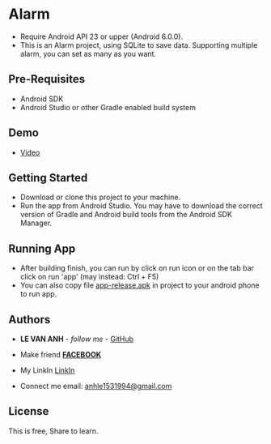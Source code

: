 # Alarm

 * Require Android API 23 or upper (Android 6.0.0).
 * This is an Alarm project, using SQLite to save data. Supporting multiple alarm, you can set as many as you want.


## Pre-Requisites

- Android SDK
- Android Studio or other Gradle enabled build system

## Demo
- [Video](https://www.youtube.com/watch?v=EhJNsZ3whpA)

## Getting Started

- Download or clone this project to your machine.
- Run the app from Android Studio. You may have to download the correct version of Gradle 
and Android build tools from the Android SDK Manager.



## Running App

* After building finish, you can run by click on run icon or on the tab bar click on 
run 'app' (may instead: Ctrl + F5)
* You can also copy file [app-release.apk](https://github.com/leanh153/Android-Alarm/raw/master/app-debug.apk) in project to
 your android phone to run app.           


## Authors

* **LE VAN ANH** - *follow me* - [GitHub](https://github.com/leanh153)

* Make friend [**FACEBOOK**](https://WWW.facebook.com/leanh153)

* My LinkIn [LinkIn](https://www.linkedin.com/in/lênanh)

* Connect me email: anhle1531994@gmail.com


## License

This is free, Share to learn.



